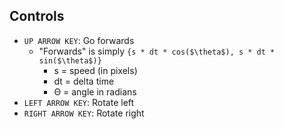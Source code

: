 ## Controls

* `UP ARROW KEY`: Go forwards
  * "Forwards" is simply `{s * dt * cos($\theta$), s * dt * sin($\theta$)}`
    * s = speed (in pixels)
    * dt = delta time
    * Θ = angle in radians
* `LEFT ARROW KEY`: Rotate left
* `RIGHT ARROW KEY`: Rotate right
